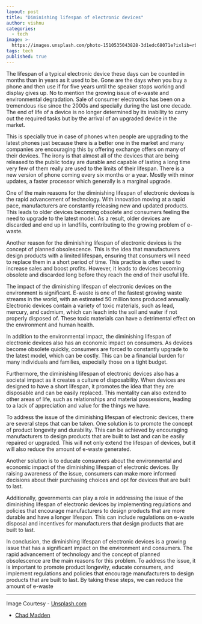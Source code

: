 ```yaml
---
layout: post
title: "Diminishing lifespan of electronic devices"
author: vishnu
categories:
  - tech
image: >-
  https://images.unsplash.com/photo-1510535043828-3d1edc68071e?ixlib=rb-4.0.3&ixid=MnwxMjA3fDB8MHxwaG90by1wYWdlfHx8fGVufDB8fHx8&auto=format&fit=crop&w=2370&q=80
tags: tech
published: true
---
```

The lifespan of a typical electronic device these days can be counted in months than in years as it used to be. Gone are the days when you buy a phone and then use if for five years until the speaker stops working and display gives up. No to mention the growing issue of e-waste and environmental degradation. Sale of consumer electronics has been on a tremendous rise since the 2000s and specially during the last one decade. The end of life of a device is no longer determined by its inability to carry out the required tasks but by the arrival of an upgraded device in the market.

This is specially true in case of phones when people are upgrading to the latest phones just because there is a better one in the market and many companies are encouraging this by offering exchange offers on many of their devices. The irony is that almost all of the devices that are being released to the public today are durable and capable of lasting a long time very few of them really are used to the limits of their lifespan. There is a new version of phone coming every six months or a year. Mostly with minor updates, a faster processor which generally is a marginal upgrade.

One of the main reasons for the diminishing lifespan of electronic devices is the rapid advancement of technology. With innovation moving at a rapid pace, manufacturers are constantly releasing new and updated products. This leads to older devices becoming obsolete and consumers feeling the need to upgrade to the latest model. As a result, older devices are discarded and end up in landfills, contributing to the growing problem of e-waste.

Another reason for the diminishing lifespan of electronic devices is the concept of planned obsolescence. This is the idea that manufacturers design products with a limited lifespan, ensuring that consumers will need to replace them in a short period of time. This practice is often used to increase sales and boost profits. However, it leads to devices becoming obsolete and discarded long before they reach the end of their useful life.

The impact of the diminishing lifespan of electronic devices on the environment is significant. E-waste is one of the fastest growing waste streams in the world, with an estimated 50 million tons produced annually. Electronic devices contain a variety of toxic materials, such as lead, mercury, and cadmium, which can leach into the soil and water if not properly disposed of. These toxic materials can have a detrimental effect on the environment and human health.

In addition to the environmental impact, the diminishing lifespan of electronic devices also has an economic impact on consumers. As devices become obsolete quickly, consumers are forced to constantly upgrade to the latest model, which can be costly. This can be a financial burden for many individuals and families, especially those on a tight budget.

Furthermore, the diminishing lifespan of electronic devices also has a societal impact as it creates a culture of disposability. When devices are designed to have a short lifespan, it promotes the idea that they are disposable and can be easily replaced. This mentality can also extend to other areas of life, such as relationships and material possessions, leading to a lack of appreciation and value for the things we have.

To address the issue of the diminishing lifespan of electronic devices, there are several steps that can be taken. One solution is to promote the concept of product longevity and durability. This can be achieved by encouraging manufacturers to design products that are built to last and can be easily repaired or upgraded. This will not only extend the lifespan of devices, but it will also reduce the amount of e-waste generated.

Another solution is to educate consumers about the environmental and economic impact of the diminishing lifespan of electronic devices. By raising awareness of the issue, consumers can make more informed decisions about their purchasing choices and opt for devices that are built to last.

Additionally, governments can play a role in addressing the issue of the diminishing lifespan of electronic devices by implementing regulations and policies that encourage manufacturers to design products that are more durable and have a longer lifespan. This can include regulations on e-waste disposal and incentives for manufacturers that design products that are built to last.

In conclusion, the diminishing lifespan of electronic devices is a growing issue that has a significant impact on the environment and consumers. The rapid advancement of technology and the concept of planned obsolescence are the main reasons for this problem. To address the issue, it is important to promote product longevity, educate consumers, and implement regulations and policies that encourage manufacturers to design products that are built to last. By taking these steps, we can reduce the amount of e-waste



---

Image Courtesy - [Unsplash.com](https://unsplash.com)
- [Chad Madden](https://unsplash.com/@chadmadden)